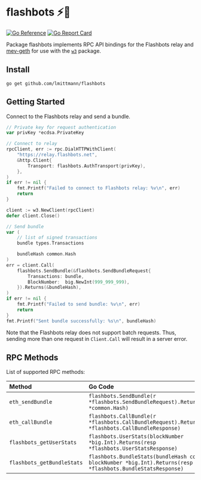 # flashbots ⚡🤖

[![Go Reference](https://pkg.go.dev/badge/github.com/lmittmann/flashbots.svg)](https://pkg.go.dev/github.com/lmittmann/flashbots)
[![Go Report Card](https://goreportcard.com/badge/github.com/lmittmann/flashbots)](https://goreportcard.com/report/github.com/lmittmann/flashbots)

Package flashbots implements RPC API bindings for the Flashbots relay and
[mev-geth](https://github.com/flashbots/mev-geth) for use with the [`w3`](https://github.com/lmittmann/w3)
package.


## Install

```
go get github.com/lmittmann/flashbots
```


## Getting Started

Connect to the Flashbots relay and send a bundle.

```go
// Private key for request authentication
var privKey *ecdsa.PrivateKey

// Connect to relay
rpcClient, err := rpc.DialHTTPWithClient(
	"https://relay.flashbots.net",
	&http.Client{
		Transport: flashbots.AuthTransport(privKey),
	},
)
if err != nil {
	fmt.Printf("Failed to connect to Flashbots relay: %v\n", err)
	return
}

client := w3.NewClient(rpcClient)
defer client.Close()

// Send bundle
var (
	// list of signed transactions
	bundle types.Transactions

	bundleHash common.Hash
)
err = client.Call(
	flashbots.SendBundle(&flashbots.SendBundleRequest{
		Transactions: bundle,
		BlockNumber:  big.NewInt(999_999_999),
	}).Returns(&bundleHash),
)
if err != nil {
	fmt.Printf("Failed to send bundle: %v\n", err)
	return
}
fmt.Printf("Sent bundle successfully: %s\n", bundleHash)
```

Note that the Flashbots relay does not support batch requests. Thus, sending
more than one request in `Client.Call` will result in a server error.


## RPC Methods

List of supported RPC methods:

Method                     | Go Code
:--------------------------|:--------
`eth_sendBundle`           | `flashbots.SendBundle(r *flashbots.SendBundleRequest).Returns(bundleHash *common.Hash)`
`eth_callBundle`           | `flashbots.CallBundle(r *flashbots.CallBundleRequest).Returns(resp *flashbots.CallBundleResponse)`
`flashbots_getUserStats`   | `flashbots.UserStats(blockNumber *big.Int).Returns(resp *flashbots.UserStatsResponse)`
`flashbots_getBundleStats` | `flashbots.BundleStats(bundleHash common.Hash, blockNumber *big.Int).Returns(resp *flashbots.BundleStatsResponse)`
